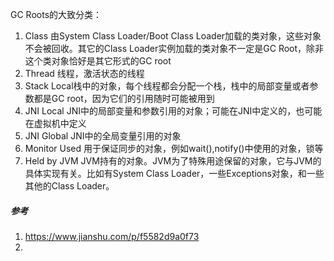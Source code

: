 GC Roots的大致分类：
1. Class 由System Class Loader/Boot Class Loader加载的类对象，这些对象不会被回收。其它的Class Loader实例加载的类对象不一定是GC Root，除非这个类对象恰好是其它形式的GC root
2. Thread 线程，激活状态的线程
3. Stack Local栈中的对象，每个线程都会分配一个栈，栈中的局部变量或者参数都是GC root，因为它们的引用随时可能被用到
4. JNI Local JNI中的局部变量和参数引用的对象；可能在JNI中定义的，也可能在虚拟机中定义
5. JNI Global JNI中的全局变量引用的对象
6. Monitor Used 用于保证同步的对象，例如wait(),notify()中使用的对象，锁等
7. Held by JVM JVM持有的对象。JVM为了特殊用途保留的对象，它与JVM的具体实现有关。比如有System Class Loader，一些Exceptions对象，和一些其他的Class Loader。

##### 参考
1. https://www.jianshu.com/p/f5582d9a0f73
2. 
